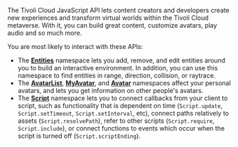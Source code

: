 The Tivoli Cloud JavaScript API lets content creators and developers create new experiences and transform virtual worlds within the Tivoli Cloud metaverse. With it, you can build great content, customize avatars, play audio and so much more.

You are most likely to interact with these APIs:

-   The **[Entities](Entities.html)** namespace lets you add, remove, and edit entities around you to build an interactive environment. In addition, you can use this namespace to find entities in range, direction, collision, or raytrace.
-   The **[AvatarList](AvatarList.html)**, **[MyAvatar](MyAvatar.html)**, and **[Avatar](Avatar.html)** namespaces affect your personal avatars, and lets you get information on other people's avatars.
-   The **[Script](Script.html)** namespace lets you to connect callbacks from your client to script, such as functionality that is dependent on time (`Script.update`, `Script.setTimeout`, `Script.setInterval`, etc), connect paths relatively to assets (`Script.resolvePath`), refer to other scripts (`Script.require`, `Script.include`), or connect functions to events which occur when the script is turned off (`Script.scriptEnding`).
